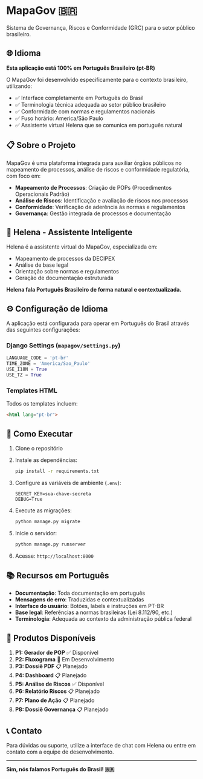 # MapaGov 🇧🇷

Sistema de Governança, Riscos e Conformidade (GRC) para o setor público brasileiro.

## 🌐 Idioma

**Esta aplicação está 100% em Português Brasileiro (pt-BR)**

O MapaGov foi desenvolvido especificamente para o contexto brasileiro, utilizando:
- ✅ Interface completamente em Português do Brasil
- ✅ Terminologia técnica adequada ao setor público brasileiro
- ✅ Conformidade com normas e regulamentos nacionais
- ✅ Fuso horário: America/São Paulo
- ✅ Assistente virtual Helena que se comunica em português natural

## 📋 Sobre o Projeto

MapaGov é uma plataforma integrada para auxiliar órgãos públicos no mapeamento de processos, análise de riscos e conformidade regulatória, com foco em:

- **Mapeamento de Processos**: Criação de POPs (Procedimentos Operacionais Padrão)
- **Análise de Riscos**: Identificação e avaliação de riscos nos processos
- **Conformidade**: Verificação de aderência às normas e regulamentos
- **Governança**: Gestão integrada de processos e documentação

## 🤖 Helena - Assistente Inteligente

Helena é a assistente virtual do MapaGov, especializada em:
- Mapeamento de processos da DECIPEX
- Análise de base legal
- Orientação sobre normas e regulamentos
- Geração de documentação estruturada

**Helena fala Português Brasileiro de forma natural e contextualizada.**

## ⚙️ Configuração de Idioma

A aplicação está configurada para operar em Português do Brasil através das seguintes configurações:

### Django Settings (`mapagov/settings.py`)
```python
LANGUAGE_CODE = 'pt-br'
TIME_ZONE = 'America/Sao_Paulo'
USE_I18N = True
USE_TZ = True
```

### Templates HTML
Todos os templates incluem:
```html
<html lang="pt-br">
```

## 🚀 Como Executar

1. Clone o repositório
2. Instale as dependências:
   ```bash
   pip install -r requirements.txt
   ```

3. Configure as variáveis de ambiente (`.env`):
   ```
   SECRET_KEY=sua-chave-secreta
   DEBUG=True
   ```

4. Execute as migrações:
   ```bash
   python manage.py migrate
   ```

5. Inicie o servidor:
   ```bash
   python manage.py runserver
   ```

6. Acesse: `http://localhost:8000`

## 📚 Recursos em Português

- **Documentação**: Toda documentação em português
- **Mensagens de erro**: Traduzidas e contextualizadas
- **Interface do usuário**: Botões, labels e instruções em PT-BR
- **Base legal**: Referências a normas brasileiras (Lei 8.112/90, etc.)
- **Terminologia**: Adequada ao contexto da administração pública federal

## 🎯 Produtos Disponíveis

1. **P1: Gerador de POP** ✅ Disponível
2. **P2: Fluxograma** 🔨 Em Desenvolvimento
3. **P3: Dossiê PDF** 📋 Planejado
4. **P4: Dashboard** 📋 Planejado
5. **P5: Análise de Riscos** ✅ Disponível
6. **P6: Relatório Riscos** 📋 Planejado
7. **P7: Plano de Ação** 📋 Planejado
8. **P8: Dossiê Governança** 📋 Planejado

## 📞 Contato

Para dúvidas ou suporte, utilize a interface de chat com Helena ou entre em contato com a equipe de desenvolvimento.

---

**Sim, nós falamos Português do Brasil! 🇧🇷**
